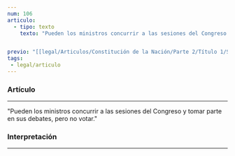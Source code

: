 ```yaml
---
num: 106
articulo: 
  - tipo: texto
    texto: "Pueden los ministros concurrir a las sesiones del Congreso y tomar parte en sus debates, pero no votar."


previo: "[[legal/Articulos/Constitución de la Nación/Parte 2/Título 1/Sección 2/Capítulo 4/Capítulo 4, Del jefe de gabinete y demás ministros del Poder Ejecutivo.md|Capítulo 4, Del jefe de gabinete y demás ministros del Poder Ejecutivo]]"
tags: 
 - legal/articulo
---
```

### Artículo
---
"Pueden los ministros concurrir a las sesiones del Congreso y tomar parte en sus debates, pero no votar."

### Interpretación
---
